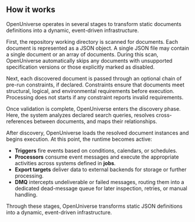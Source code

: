 ## How it works

OpenUniverse operates in several stages to transform static documents definitions into a dynamic, event-driven infrastructure.

First, the repository working directory is scanned for documents. Each document is represented as a JSON object. A single JSON file may contain a single document or an array of documents. During this scan, OpenUniverse automatically skips any documents with unsupported specification versions or those explicitly marked as disabled.

Next, each discovered document is passed through an optional chain of pre-run constraints, if declared. Constraints ensure that documents meet structural, logical, and environmental requirements before execution. Processing does not starts if any constraint reports invalid requirements.

Once validation is complete, OpenUniverse enters the discovery phase. Here, the system analyzes declared search queries, resolves cross-references between documents, and maps their relationships.

After discovery, OpenUniverse loads the resolved document instances and begins execution. At this point, the runtime becomes active:
- **Triggers** fire events based on conditions, calendars, or schedules.  
- **Processors** consume event messages and execute the appropriate activities across systems defined in **jobs**.  
- **Export targets** deliver data to external backends for storage or further processing.  
- **DMQ** intercepts undeliverable or failed messages, routing them into a dedicated dead-message queue for later inspection, retries, or manual handling.  

Through these stages, OpenUniverse transforms static JSON definitions into a dynamic, event-driven infrastructure.
